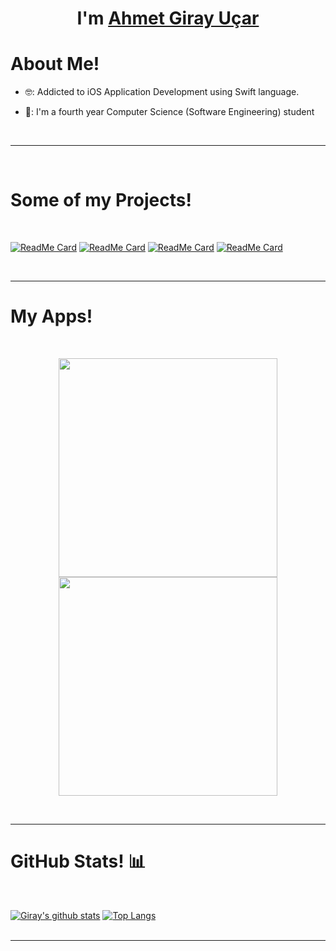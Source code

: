 <h1 align="center">I'm <a href="https://github.com/ucargiray">Ahmet Giray Uçar<a></h1>
<h1>About Me!</h1>
  
- 🤓: Addicted to iOS Application Development using Swift language.
- 🏫: I'm a fourth year Computer Science (Software Engineering) student
  
  <br>

<hr>

<Br>
<h1>Some of my Projects!</h1>
<Br>
  
[![ReadMe Card](https://github-readme-stats.vercel.app/api/pin/?username=ucargiray&repo=PrettyBorder)](https://github.com/ucargiray/PrettyBorder)
[![ReadMe Card](https://github-readme-stats.vercel.app/api/pin/?username=ucargiray&repo=QR-Scan-w--ScanKit)](https://github.com/ucargiray/QR-Scan-w--ScanKit)
[![ReadMe Card](https://github-readme-stats.vercel.app/api/pin/?username=ucargiray&repo=Custom-Calendar)](https://github.com/ucargiray/Custom-Calendar)
[![ReadMe Card](https://github-readme-stats.vercel.app/api/pin/?username=ucargiray&repo=Weather-Reporter)](https://github.com/ucargiray/Weather-Reporter)
 
<Br>
<hr>
  <h1>My Apps! </h1>
  <Br>
    <p align="center">
<a target="_blank" href="https://apps.apple.com/us/app/valo-crosshair/id1583246834"> 
                                    <img src="https://i.hizliresim.com/g3v5f8g.png" , width="350px" height="350px"/>
                                </a>
      
<a target="_blank" href="https://apps.apple.com/us/app/valo-cases/id1597135390"> 
                                    <img src="https://i.hizliresim.com/diterhi.png" , width="350px" height="350px"/>
                                </a>
      
</p>
<Br>
<hr>
<h1>GitHub Stats! 📊</h1>
<Br>

[![Giray's github stats](https://github-readme-stats.vercel.app/api?username=ucargiray&show_icons=true)](https://github.com/ucargiray/github-readme-stats) [![Top Langs](https://github-readme-stats.vercel.app/api/top-langs/?username=ucargiray&layout=compact)](https://github.com/ucargiray/github-readme-stats)
  <Br>
    <Br>
<hr>
      
